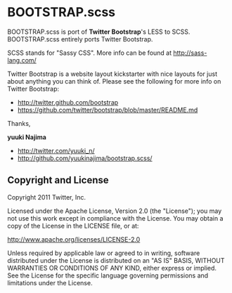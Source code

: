 BOOTSTRAP.scss
=================

BOOTSTRAP.scss is port of **Twitter Bootstrap**'s LESS to SCSS. BOOTSTRAP.scss entirely ports Twitter Bootstrap.

SCSS stands for "Sassy CSS". More info can be found at http://sass-lang.com/

Twitter Bootstrap is a website layout kickstarter with nice layouts for just about anything you can think of.
Please see the following for more info on Twitter Bootstrap:
+ http://twitter.github.com/bootstrap 
+ https://github.com/twitter/bootstrap/blob/master/README.md

Thanks,

 **yuuki Najima**
 
+ http://twitter.com/yuuki_n/
+ http://github.com/yuukinajima/bootstrap.scss/



Copyright and License
---------------------

Copyright 2011 Twitter, Inc.

Licensed under the Apache License, Version 2.0 (the "License");
you may not use this work except in compliance with the License.
You may obtain a copy of the License in the LICENSE file, or at:

   http://www.apache.org/licenses/LICENSE-2.0

Unless required by applicable law or agreed to in writing, software
distributed under the License is distributed on an "AS IS" BASIS,
WITHOUT WARRANTIES OR CONDITIONS OF ANY KIND, either express or implied.
See the License for the specific language governing permissions and
limitations under the License.
